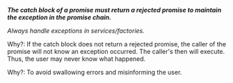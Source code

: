 _**The catch block of a promise must return a rejected promise to maintain the exception in the promise chain.**_

_Always handle exceptions in services/factories._

Why?: If the catch block does not return a rejected promise, the caller of the promise will not know an exception occurred. The caller's then will execute. Thus, the user may never know what happened.

Why?: To avoid swallowing errors and misinforming the user.
